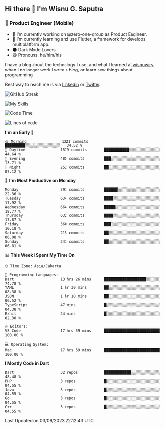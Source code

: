 ## Hi there 👋 I'm Wisnu G. Saputra

### :mobile_phone_off: Product Engineer (Mobile)

- 🔭 I’m currently working on @zero-one-group as Product Engineer.
- 🌱 I’m currently learning and use Flutter, a framework for develops multiplatform app.
- 🌑 Dark Mode Lovers
- 😄 Pronouns: he/him/his

I have a blog about the technology I use, and what I learned at [wisnuwiry](https://wisnuwiry.space/), when I no longer work I write a blog, or learn new things about programming.

Best way to reach me is via [Linkedin](https://www.linkedin.com/in/wisnu-saputra/) or [Twitter](https://twitter.com/wisnuwiry).

![GitHub Streak](https://streak-stats.demolab.com?user=wisnuwiry&theme=dark&hide_border=true)

![My Skills](https://skillicons.dev/icons?i=dart,flutter,kotlin,swift,go,js,css,neovim,git,linux&perline=5)

<!--START_SECTION:waka-->
![Code Time](http://img.shields.io/badge/Code%20Time-699%20hrs%2048%20mins-blue)

![Lines of code](https://img.shields.io/badge/From%20Hello%20World%20I%27ve%20Written-4.7%20million%20lines%20of%20code-blue)

**I'm an Early 🐤** 

```text
🌞 Morning                1221 commits        █████████░░░░░░░░░░░░░░░░   34.52 % 
🌆 Daytime                1579 commits        ███████████░░░░░░░░░░░░░░   44.64 % 
🌃 Evening                485 commits         ███░░░░░░░░░░░░░░░░░░░░░░   13.71 % 
🌙 Night                  252 commits         ██░░░░░░░░░░░░░░░░░░░░░░░   07.12 % 
```
📅 **I'm Most Productive on Monday** 

```text
Monday                   791 commits         ██████░░░░░░░░░░░░░░░░░░░   22.36 % 
Tuesday                  634 commits         ████░░░░░░░░░░░░░░░░░░░░░   17.92 % 
Wednesday                664 commits         █████░░░░░░░░░░░░░░░░░░░░   18.77 % 
Thursday                 632 commits         ████░░░░░░░░░░░░░░░░░░░░░   17.87 % 
Friday                   360 commits         ███░░░░░░░░░░░░░░░░░░░░░░   10.18 % 
Saturday                 215 commits         ██░░░░░░░░░░░░░░░░░░░░░░░   06.08 % 
Sunday                   241 commits         ██░░░░░░░░░░░░░░░░░░░░░░░   06.81 % 
```


📊 **This Week I Spent My Time On** 

```text
🕑︎ Time Zone: Asia/Jakarta

💬 Programming Languages: 
Dart                     13 hrs 26 mins      ███████████████████░░░░░░   74.78 % 
YAML                     1 hr 30 mins        ██░░░░░░░░░░░░░░░░░░░░░░░   08.38 % 
JSON                     1 hr 10 mins        ██░░░░░░░░░░░░░░░░░░░░░░░   06.52 % 
TypeScript               47 mins             █░░░░░░░░░░░░░░░░░░░░░░░░   04.38 % 
Ezhil                    24 mins             █░░░░░░░░░░░░░░░░░░░░░░░░   02.30 % 

🔥 Editors: 
VS Code                  17 hrs 59 mins      █████████████████████████   100.00 % 

💻 Operating System: 
Mac                      17 hrs 59 mins      █████████████████████████   100.00 % 
```

**I Mostly Code in Dart** 

```text
Dart                     32 repos            ████████████░░░░░░░░░░░░░   48.48 % 
PHP                      3 repos             █░░░░░░░░░░░░░░░░░░░░░░░░   04.55 % 
Java                     3 repos             █░░░░░░░░░░░░░░░░░░░░░░░░   04.55 % 
Go                       3 repos             █░░░░░░░░░░░░░░░░░░░░░░░░   04.55 % 
C++                      3 repos             █░░░░░░░░░░░░░░░░░░░░░░░░   04.55 % 
```




 Last Updated on 03/09/2023 22:12:43 UTC
<!--END_SECTION:waka-->
